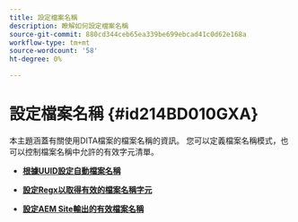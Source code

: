 ```yaml
---
title: 設定檔案名稱
description: 瞭解如何設定檔案名稱
source-git-commit: 880cd344ceb65ea339be699ebcad41c0d62e168a
workflow-type: tm+mt
source-wordcount: '58'
ht-degree: 0%

---
```


# 設定檔案名稱 {#id214BD010GXA}

本主題涵蓋有關使用DITA檔案的檔案名稱的資訊。 您可以定義檔案名稱模式，也可以控制檔案名稱中允許的有效字元清單。

- **[根據UUID設定自動檔案名稱](conf-auto-uuid-filenames.md)**

- **[設定Regx以取得有效的檔案名稱字元](conf-file-names-valid-regx.md)**

- **[設定AEM Site輸出的有效檔案名稱](conf-file-names-valid-regx-aem-site-output.md)**
